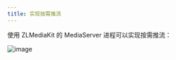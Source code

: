```yaml
---
title: 实现按需推流
---
```


使用 ZLMediaKit 的 MediaServer 进程可以实现按需推流：

![image](/images/on-demand_push_streaming_zh.png)
